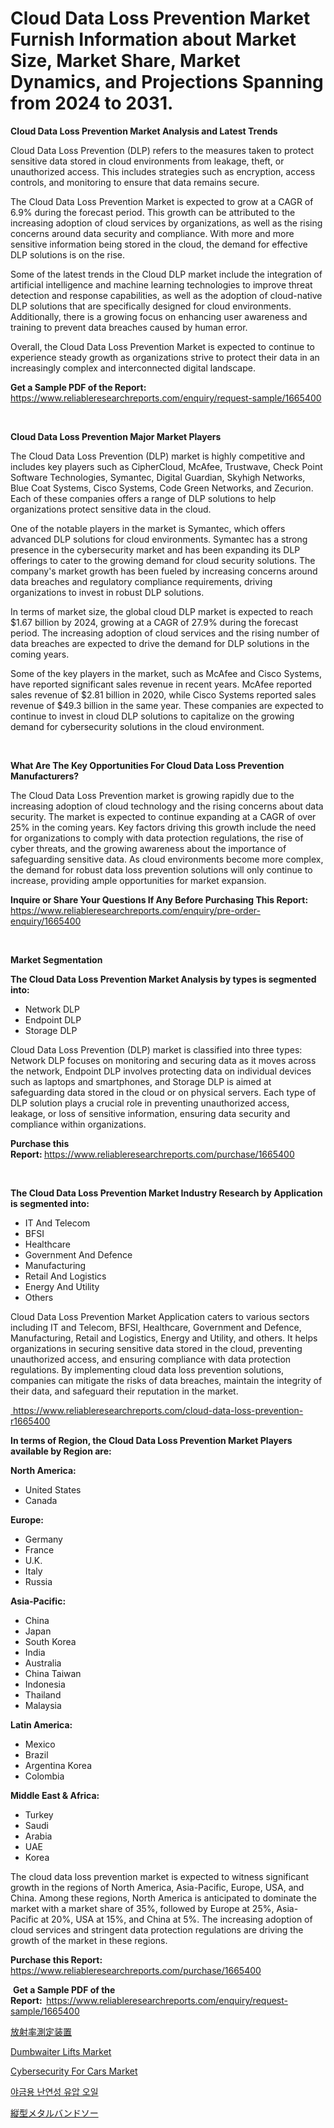 <p><h1>Cloud Data Loss Prevention Market Furnish Information about Market Size, Market Share, Market Dynamics, and Projections Spanning from 2024 to 2031.</h1></p><p><strong>Cloud Data Loss Prevention Market Analysis and Latest Trends</strong></p>
<p><p>Cloud Data Loss Prevention (DLP) refers to the measures taken to protect sensitive data stored in cloud environments from leakage, theft, or unauthorized access. This includes strategies such as encryption, access controls, and monitoring to ensure that data remains secure.</p><p>The Cloud Data Loss Prevention Market is expected to grow at a CAGR of 6.9% during the forecast period. This growth can be attributed to the increasing adoption of cloud services by organizations, as well as the rising concerns around data security and compliance. With more and more sensitive information being stored in the cloud, the demand for effective DLP solutions is on the rise.</p><p>Some of the latest trends in the Cloud DLP market include the integration of artificial intelligence and machine learning technologies to improve threat detection and response capabilities, as well as the adoption of cloud-native DLP solutions that are specifically designed for cloud environments. Additionally, there is a growing focus on enhancing user awareness and training to prevent data breaches caused by human error.</p><p>Overall, the Cloud Data Loss Prevention Market is expected to continue to experience steady growth as organizations strive to protect their data in an increasingly complex and interconnected digital landscape.</p></p>
<p><strong>Get a Sample PDF of the Report:&nbsp;</strong> <a href="https://www.reliableresearchreports.com/enquiry/request-sample/1665400">https://www.reliableresearchreports.com/enquiry/request-sample/1665400</a></p>
<p>&nbsp;</p>
<p><strong>Cloud Data Loss Prevention Major Market Players</strong></p>
<p><p>The Cloud Data Loss Prevention (DLP) market is highly competitive and includes key players such as CipherCloud, McAfee, Trustwave, Check Point Software Technologies, Symantec, Digital Guardian, Skyhigh Networks, Blue Coat Systems, Cisco Systems, Code Green Networks, and Zecurion. Each of these companies offers a range of DLP solutions to help organizations protect sensitive data in the cloud.</p><p>One of the notable players in the market is Symantec, which offers advanced DLP solutions for cloud environments. Symantec has a strong presence in the cybersecurity market and has been expanding its DLP offerings to cater to the growing demand for cloud security solutions. The company's market growth has been fueled by increasing concerns around data breaches and regulatory compliance requirements, driving organizations to invest in robust DLP solutions.</p><p>In terms of market size, the global cloud DLP market is expected to reach $1.67 billion by 2024, growing at a CAGR of 27.9% during the forecast period. The increasing adoption of cloud services and the rising number of data breaches are expected to drive the demand for DLP solutions in the coming years.</p><p>Some of the key players in the market, such as McAfee and Cisco Systems, have reported significant sales revenue in recent years. McAfee reported sales revenue of $2.81 billion in 2020, while Cisco Systems reported sales revenue of $49.3 billion in the same year. These companies are expected to continue to invest in cloud DLP solutions to capitalize on the growing demand for cybersecurity solutions in the cloud environment.</p></p>
<p>&nbsp;</p>
<p><strong>What Are The Key Opportunities For Cloud Data Loss Prevention Manufacturers?</strong></p>
<p><p>The Cloud Data Loss Prevention market is growing rapidly due to the increasing adoption of cloud technology and the rising concerns about data security. The market is expected to continue expanding at a CAGR of over 25% in the coming years. Key factors driving this growth include the need for organizations to comply with data protection regulations, the rise of cyber threats, and the growing awareness about the importance of safeguarding sensitive data. As cloud environments become more complex, the demand for robust data loss prevention solutions will only continue to increase, providing ample opportunities for market expansion.</p></p>
<p><strong>Inquire or Share Your Questions If Any Before Purchasing This Report:</strong> <a href="https://www.reliableresearchreports.com/enquiry/pre-order-enquiry/1665400">https://www.reliableresearchreports.com/enquiry/pre-order-enquiry/1665400</a></p>
<p>&nbsp;</p>
<p><strong>Market Segmentation</strong></p>
<p><strong>The Cloud Data Loss Prevention Market Analysis by types is segmented into:</strong></p>
<p><ul><li>Network DLP</li><li>Endpoint DLP</li><li>Storage DLP</li></ul></p>
<p><p>Cloud Data Loss Prevention (DLP) market is classified into three types: Network DLP focuses on monitoring and securing data as it moves across the network, Endpoint DLP involves protecting data on individual devices such as laptops and smartphones, and Storage DLP is aimed at safeguarding data stored in the cloud or on physical servers. Each type of DLP solution plays a crucial role in preventing unauthorized access, leakage, or loss of sensitive information, ensuring data security and compliance within organizations.</p></p>
<p><strong>Purchase this Report:&nbsp;</strong><a href="https://www.reliableresearchreports.com/purchase/1665400">https://www.reliableresearchreports.com/purchase/1665400</a></p>
<p>&nbsp;</p>
<p><strong>The Cloud Data Loss Prevention Market Industry Research by Application is segmented into:</strong></p>
<p><ul><li>IT And Telecom</li><li>BFSI</li><li>Healthcare</li><li>Government And Defence</li><li>Manufacturing</li><li>Retail And Logistics</li><li>Energy And Utility</li><li>Others</li></ul></p>
<p><p>Cloud Data Loss Prevention Market Application caters to various sectors including IT and Telecom, BFSI, Healthcare, Government and Defence, Manufacturing, Retail and Logistics, Energy and Utility, and others. It helps organizations in securing sensitive data stored in the cloud, preventing unauthorized access, and ensuring compliance with data protection regulations. By implementing cloud data loss prevention solutions, companies can mitigate the risks of data breaches, maintain the integrity of their data, and safeguard their reputation in the market.</p></p>
<p><a href="https://www.reliableresearchreports.com/cloud-data-loss-prevention-r1665400">&nbsp;https://www.reliableresearchreports.com/cloud-data-loss-prevention-r1665400</a></p>
<p><strong>In terms of Region, the Cloud Data Loss Prevention Market Players available by Region are:</strong></p>
<p>
    <p> <strong> North America: </strong>
        <ul>
            <li>United States</li>
            <li>Canada</li>
        </ul>
        </p> 
    <p> <strong> Europe: </strong>
        <ul>
            <li>Germany</li>
            <li>France</li>
            <li>U.K.</li>
            <li>Italy</li>
            <li>Russia</li>
        </ul>
        </p> 
    <p> <strong> Asia-Pacific: </strong>
        <ul>
            <li>China</li>
            <li>Japan</li>
            <li>South Korea</li>
            <li>India</li>
            <li>Australia</li>
            <li>China Taiwan</li>
            <li>Indonesia</li>
            <li>Thailand</li>
            <li>Malaysia</li>
        </ul>
        </p> 
    <p> <strong> Latin America: </strong>
        <ul>
            <li>Mexico</li>
            <li>Brazil</li>
            <li>Argentina Korea</li>
            <li>Colombia</li>
        </ul>
        </p> 
    <p> <strong> Middle East & Africa: </strong>
        <ul>
            <li>Turkey</li>
            <li>Saudi</li>
            <li>Arabia</li>
            <li>UAE</li>
            <li>Korea</li>
        </ul>
    </p>
    </p>
<p><p>The cloud data loss prevention market is expected to witness significant growth in the regions of North America, Asia-Pacific, Europe, USA, and China. Among these regions, North America is anticipated to dominate the market with a market share of 35%, followed by Europe at 25%, Asia-Pacific at 20%, USA at 15%, and China at 5%. The increasing adoption of cloud services and stringent data protection regulations are driving the growth of the market in these regions.</p></p>
<p><strong>Purchase this Report: </strong><a href="https://www.reliableresearchreports.com/purchase/1665400">https://www.reliableresearchreports.com/purchase/1665400</a></p>
<p>&nbsp;<strong>Get a Sample PDF of the Report:&nbsp;&nbsp;</strong><a href="https://www.reliableresearchreports.com/enquiry/request-sample/1665400">https://www.reliableresearchreports.com/enquiry/request-sample/1665400</a></p>
<p><strong></strong></p>
<p><p><a href="https://github.com/BoydYundt1/Market-Research-Report-List-2/blob/main/125012168715.md">放射率測定装置</a></p><p><a href="https://medium.com/@rasaunharrison/dumbwaiter-lifts-market-forecasts-market-trends-and-impact-analysis-2024-2031-932bb99571b6">Dumbwaiter Lifts Market</a></p><p><a href="https://github.com/Hazelklievgspy6vdcsmu106w/Market-Research-Report-List-3/blob/main/cybersecurity-for-cars-market.md">Cybersecurity For Cars Market</a></p><p><a href="https://github.com/TimmyMann6767/Market-Research-Report-List-3/blob/main/920871385860.md">야금용 난연성 유압 오일</a></p><p><a href="https://github.com/JessKilback/Market-Research-Report-List-2/blob/main/133663668716.md">縦型メタルバンドソー</a></p></p>